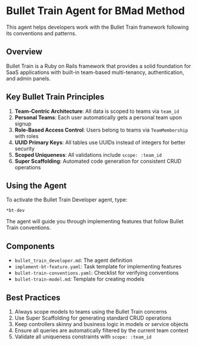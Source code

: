 # Bullet Train Agent for BMad Method

This agent helps developers work with the Bullet Train framework following its conventions and patterns.

## Overview

Bullet Train is a Ruby on Rails framework that provides a solid foundation for SaaS applications with built-in team-based multi-tenancy, authentication, and admin panels.

## Key Bullet Train Principles

1. **Team-Centric Architecture**: All data is scoped to teams via `team_id`
2. **Personal Teams**: Each user automatically gets a personal team upon signup
3. **Role-Based Access Control**: Users belong to teams via `TeamMembership` with roles
4. **UUID Primary Keys**: All tables use UUIDs instead of integers for better security
5. **Scoped Uniqueness**: All validations include `scope: :team_id`
6. **Super Scaffolding**: Automated code generation for consistent CRUD operations

## Using the Agent

To activate the Bullet Train Developer agent, type:

```
*bt-dev
```

The agent will guide you through implementing features that follow Bullet Train conventions.

## Components

- `bullet_train_developer.md`: The agent definition
- `implement-bt-feature.yaml`: Task template for implementing features
- `bullet-train-conventions.yaml`: Checklist for verifying conventions
- `bullet-train-model.md`: Template for creating models

## Best Practices

1. Always scope models to teams using the Bullet Train concerns
2. Use Super Scaffolding for generating standard CRUD operations
3. Keep controllers skinny and business logic in models or service objects
4. Ensure all queries are automatically filtered by the current team context
5. Validate all uniqueness constraints with `scope: :team_id`